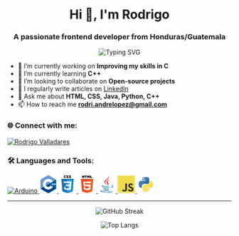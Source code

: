 <h1 align="center">Hi 👋, I'm Rodrigo</h1>
<h3 align="center">A passionate frontend developer from Honduras/Guatemala</h3>

<p align="center">
  <img src="https://readme-typing-svg.demolab.com?font=Fira+Code&weight=500&pause=1000&color=F75C7E&center=true&vCenter=true&width=500&lines=Frontend+Developer;C%2B%2B+Learner;Tech+Enthusiast" alt="Typing SVG" />
</p>

- 🔭 I’m currently working on **Improving my skills in C**
- 🌱 I’m currently learning **C++**
- 👯 I’m looking to collaborate on **Open-source projects**
- 📝 I regularly write articles on [LinkedIn](https://www.linkedin.com/in/rodrigo-valladares-837a28353/)
- 💬 Ask me about **HTML, CSS, Java, Python, C++**
- 📫 How to reach me **rodri.andrelopez@gmail.com**

<h3 align="left">🌐 Connect with me:</h3>
<p align="left">
  <a href="https://linkedin.com/in/rodrigo-valladares" target="_blank">
    <img align="center" src="https://raw.githubusercontent.com/rahuldkjain/github-profile-readme-generator/master/src/images/icons/Social/linked-in-alt.svg" alt="Rodrigo Valladares" height="30" width="40" />
  </a>
</p>

<h3 align="left">🛠 Languages and Tools:</h3>
<p align="left"> 
  <a href="https://www.arduino.cc/" target="_blank"> 
    <img src="https://cdn.worldvectorlogo.com/logos/arduino-1.svg" alt="Arduino" width="40" height="40"/>
  </a> 
  <a href="https://isocpp.org/" target="_blank"> 
    <img src="https://raw.githubusercontent.com/devicons/devicon/master/icons/cplusplus/cplusplus-original.svg" alt="C++" width="40" height="40"/>
  </a> 
  <a href="https://www.w3schools.com/css/" target="_blank"> 
    <img src="https://raw.githubusercontent.com/devicons/devicon/master/icons/css3/css3-original-wordmark.svg" alt="CSS3" width="40" height="40"/>
  </a> 
  <a href="https://www.w3.org/html/" target="_blank"> 
    <img src="https://raw.githubusercontent.com/devicons/devicon/master/icons/html5/html5-original-wordmark.svg" alt="HTML5" width="40" height="40"/>
  </a> 
  <a href="https://www.java.com" target="_blank"> 
    <img src="https://raw.githubusercontent.com/devicons/devicon/master/icons/java/java-original.svg" alt="Java" width="40" height="40"/>
  </a> 
  <a href="https://developer.mozilla.org/en-US/docs/Web/JavaScript" target="_blank"> 
    <img src="https://raw.githubusercontent.com/devicons/devicon/master/icons/javascript/javascript-original.svg" alt="JavaScript" width="40" height="40"/>
  </a> 
  <a href="https://www.python.org" target="_blank"> 
    <img src="https://raw.githubusercontent.com/devicons/devicon/master/icons/python/python-original.svg" alt="Python" width="40" height="40"/>
  </a> 
</p>

---

<p align="center">
  <img src="https://github-readme-streak-stats.herokuapp.com?user=RodrigoAndre&theme=tokyonight&hide_border=true" alt="GitHub Streak" />
</p>

<p align="center">
  <img src="https://github-readme-stats.vercel.app/api/top-langs/?username=RodrigoAndre&layout=compact&theme=tokyonight&hide_border=true" alt="Top Langs" />
</p>


